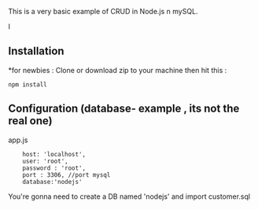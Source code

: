 This is a very basic example of CRUD in Node.js n mySQL.

I

## Installation
*for newbies : Clone or download zip to your machine then hit this :

	npm install

## Configuration (database- example , its not the real one)
app.js

        host: 'localhost',
        user: 'root',
        password : 'root',
        port : 3306, //port mysql
        database:'nodejs'	


	
You're gonna need to create a DB named 'nodejs' and import customer.sql

